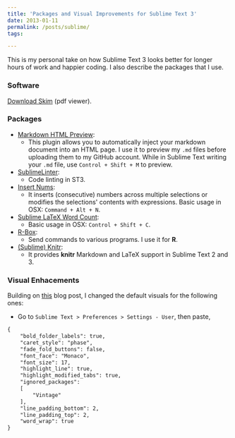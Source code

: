 ```yaml
---
title: 'Packages and Visual Improvements for Sublime Text 3'
date: 2013-01-11
permalink: /posts/sublime/
tags:

---
```



This is my personal take on how Sublime Text 3 looks better for longer hours of work and happier coding. I also describe the packages that I use.

### Software
[Download Skim](https://skim-app.sourceforge.io) (pdf viewer).

### Packages
* [Markdown HTML Preview](https://github.com/zeyon/MarkdownHtmlPreview):
    - This plugin allows you to automatically inject your markdown document into an HTML page. I use it to preview my `.md` files before uploading them to my GitHub account. While in Sublime Text writing your `.md` file, use `Control + Shift + M` to preview.
* [SublimeLinter](https://github.com/SublimeLinter/SublimeLinter3):
    - Code linting in ST3.
* [Insert Nums](https://github.com/jbrooksuk/InsertNums):
    - It inserts (consecutive) numbers across multiple selections or modifies the selections' contents with expressions. Basic usage in OSX: `Command + Alt + N`.
* [Sublime LaTeX Word Count](https://github.com/lionandoil/SublimeLaTeXWordCount):
    -  Basic usage in OSX: `Control + Shift + C`.
* [R-Box](https://github.com/randy3k/R-Box):
    - Send commands to various programs. I use it for **R**.
* [(Sublime) Knitr](https://github.com/andrewheiss/SublimeKnitr):
    - It provides **knitr** Markdown and LaTeX support in Sublime Text 2 and 3.

### Visual Enhacements

Building on [this](http://webdesign.tutsplus.com/articles/simple-visual-enhancements-for-better-coding-in-sublime-text--webdesign-18052) blog post, I changed the default visuals for the following ones:

* Go to `Sublime Text > Preferences > Settings - User`, then paste,

```tex
{
    "bold_folder_labels": true,
    "caret_style": "phase",
    "fade_fold_buttons": false,
    "font_face": "Monaco",
    "font_size": 17,
    "highlight_line": true,
    "highlight_modified_tabs": true,
    "ignored_packages":
    [
        "Vintage"
    ],
    "line_padding_bottom": 2,
    "line_padding_top": 2,
    "word_wrap": true
}
```